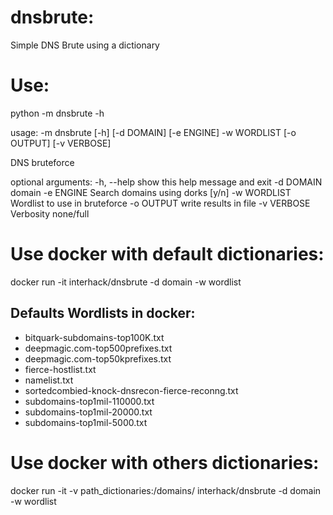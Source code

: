 # dnsbrute:
Simple DNS Brute using a dictionary

# Use:
python -m dnsbrute -h

usage: -m dnsbrute [-h] [-d DOMAIN] [-e ENGINE] -w WORDLIST [-o OUTPUT]
                   [-v VERBOSE]

DNS bruteforce

optional arguments:
  -h, --help   show this help message and exit
  -d DOMAIN    domain
  -e ENGINE    Search domains using dorks [y/n]
  -w WORDLIST  Wordlist to use in bruteforce
  -o OUTPUT    write results in file
  -v VERBOSE   Verbosity none/full

# Use docker with default dictionaries:
docker run -it interhack/dnsbrute -d domain -w wordlist

## Defaults Wordlists in docker:

- bitquark-subdomains-top100K.txt
- deepmagic.com-top500prefixes.txt
- deepmagic.com-top50kprefixes.txt
- fierce-hostlist.txt
- namelist.txt 
- sortedcombied-knock-dnsrecon-fierce-reconng.txt
- subdomains-top1mil-110000.txt
- subdomains-top1mil-20000.txt
- subdomains-top1mil-5000.txt

# Use docker with others dictionaries:
docker run -it -v path_dictionaries:/domains/ interhack/dnsbrute -d domain -w wordlist